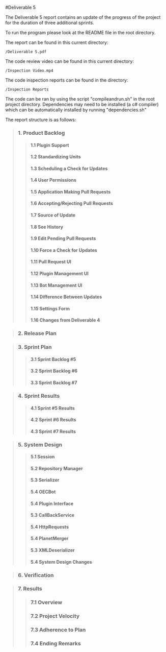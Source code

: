 #Deliverable 5

The Deliverable 5 report contains an update of the progress of the project for the duration of three additional sprints. 


To run the program please look at the README file in the root directory. 


The report can be found in this current directory:

```
/Deliverable 5.pdf
```

The code review video can be found in this current directory:

```
/Inspection Video.mp4
```

The code inspection reports can be found in the directory:

```
/Inspection Reports
```

The code can be ran by using the script "compileandrun.sh" in the root project directory. Dependencies may need to be installed (a c# compiler) which can be automatically installed by running "dependencies.sh"


The report structure is as follows:

> ### 1. Product Backlog
>> #### 1.1 Plugin Support    
>> #### 1.2 Standardizing Units    
>> #### 1.3 Scheduling a Check for Updates    
>> #### 1.4 User Permissions    
>> #### 1.5 Application Making Pull Requests
>> #### 1.6 Accepting/Rejecting Pull Requests    
>> #### 1.7 Source of Update    
>> #### 1.8 See History    
>> #### 1.9 Edit Pending Pull Requests
>> #### 1.10 Force a Check for Updates
>> #### 1.11 Pull Request UI
>> #### 1.12 Plugin Management UI
>> #### 1.13 Bot Management UI
>> #### 1.14 Difference Between Updates  
>> #### 1.15 Settings Form
>> #### 1.16 Changes from Deliverable 4

> ### 2. Release Plan

> ### 3. Sprint Plan
>> #### 3.1 Sprint Backlog #5
>> #### 3.2 Sprint Backlog #6
>> #### 3.3 Sprint Backlog #7

> ### 4. Sprint Results
>> #### 4.1 Sprint #5 Results 
>> #### 4.2 Sprint #6 Results   
>> #### 4.3 Sprint #7 Results    

> ### 5. System Design
>> #### 5.1 Session
>> #### 5.2 Repository Manager
>> #### 5.3 Serializer
>> #### 5.4 OECBot
>> #### 5.4 Plugin Interface
>> #### 5.3 CallBackService
>> #### 5.4 HttpRequests
>> #### 5.4 PlanetMerger
>> #### 5.3 XMLDeserializer
>> #### 5.4 System Design Changes

> ### 6. Verification

> ### 7. Results
>> ### 7.1 Overview
>> ### 7.2 Project Velocity
>> ### 7.3 Adherence to Plan
>> ### 7.4 Ending Remarks
